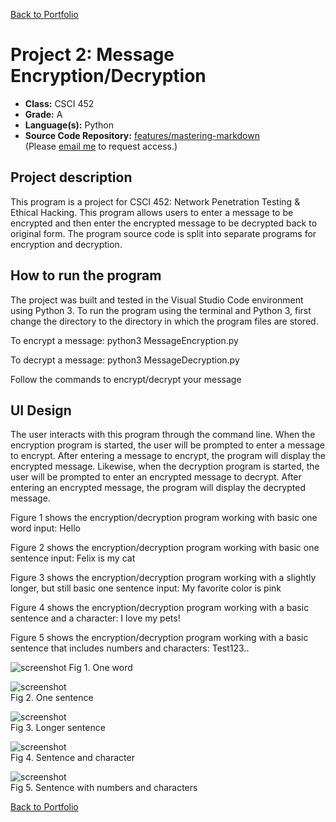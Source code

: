 [Back to Portfolio](./)

Project 2: Message Encryption/Decryption
===============

-   **Class:** CSCI 452
-   **Grade:** A
-   **Language(s):** Python
-   **Source Code Repository:** [features/mastering-markdown](https://github.com/JessicaTaylor7/Projects/tree/main/BibleLookup)  
    (Please [email me](mailto:JMTaylor2@csustudent.net?subject=GitHub%20Access) to request access.)

## Project description

This program is a project for CSCI 452: Network Penetration Testing & Ethical Hacking. This program allows users to enter a message to be encrypted and then enter the encrypted message to be decrypted back to original form. The program source code is split into separate programs for encryption and decryption. 

## How to run the program

The project was built and tested in the Visual Studio Code environment using Python 3. To run the program using the terminal and Python 3, first change the directory to the directory in which the program files are stored. 

To encrypt a message: python3 MessageEncryption.py

To decrypt a message: python3 MessageDecryption.py

Follow the commands to encrypt/decrypt your message


## UI Design

The user interacts with this program through the command line. When the encryption program is started, the user will be prompted to enter a message to encrypt. After entering a message to encrypt, the program will display the encrypted message. Likewise, when the decryption program is started, the user will be prompted to enter an encrypted message to decrypt. After entering an encrypted message, the program will display the decrypted message. 

Figure 1 shows the encryption/decryption program working with basic one word input: Hello

Figure 2 shows the encryption/decryption program working with basic one sentence input: Felix is my cat

Figure 3 shows the encryption/decryption program working with a slightly longer, but still basic one sentence input: My favorite color is pink

Figure 4 shows the encryption/decryption program working with a basic sentence and a character: I love my pets!

Figure 5 shows the encryption/decryption program working with a basic sentence that includes numbers and characters: Test123..

![screenshot](images/Project1/OneWord.png)
Fig 1. One word

![screenshot](images/Project1/BasicSentenceToo.png)  
Fig 2. One sentence

![screenshot](images/Project1/BasicSentence.png)  
Fig 3. Longer sentence

![screenshot](images/Project1/Character.png)  
Fig 4. Sentence and character

![screenshot](images/Project1/Numbers.png)  
Fig 5. Sentence with numbers and characters


[Back to Portfolio](./)
